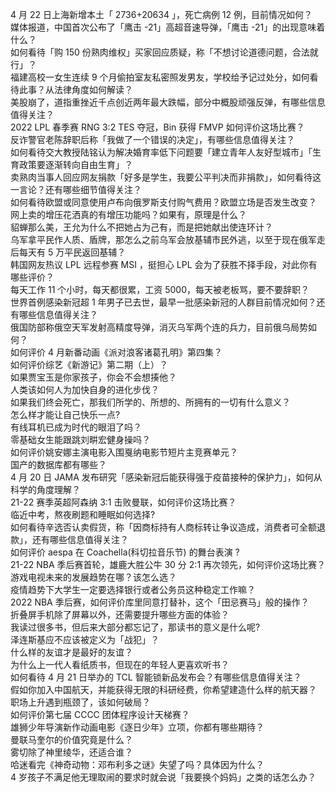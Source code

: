 4 月 22 日上海新增本土「 2736+20634 」，死亡病例 12 例，目前情况如何？  
媒体报道，中国首次公布了「鹰击 -21」高超音速导弹，「鹰击 -21」的出现意味着什么？  
如何看待「购 150 份熟肉维权」买家回应质疑，称「不想讨论道德问题，合法就行」？  
福建高校一女生连续 9 个月偷拍室友私密照发男友，学校给予记过处分，如何看待此事？从法律角度如何解读？  
美股崩了，道指重挫近千点创近两年最大跌幅，部分中概股顽强反弹，有哪些信息值得关注？  
2022 LPL 春季赛 RNG 3:2 TES 夺冠，Bin 获得 FMVP 如何评价这场比赛？  
反诈警官老陈辞职后称「我做了一个错误的决定」，有哪些信息值得关注？  
如何看待交大教授陆铭认为解决婚育率低下问题要「建立青年人友好型城市」「生育政策要逐渐转向自由生育」？  
卖熟肉当事人回应网友捐款「好多是学生，我要公平判决而非捐款」，如何看待这一言论？还有哪些细节值得关注？  
如何看待欧盟或同意使用卢布向俄罗斯支付购气费用？欧盟立场是否发生改变？  
网上卖的增压花洒真的有增压功能吗？如果有，原理是什么？  
貂蝉那么美，王允为什么不把她占为己有，而是把她献出使连环计？  
乌军拿平民作人质、盾牌，那怎么之前乌军会放基辅市民外逃，以至于现在俄军走后每天有 5 万平民返回基辅？  
韩国网友热议 LPL 远程参赛 MSI ，挺担心 LPL 会为了获胜不择手段，对此你有哪些评价？  
每天工作 11 个小时，每天都很累，工资 5000，每天被老板骂，要不要辞职？  
世界首例感染新冠超 1 年男子已去世，最早一批感染新冠的人群目前情况如何？还有哪些信息值得关注？  
俄国防部称俄空天军发射高精度导弹，消灭乌军两个连的兵力，目前俄乌局势如何？  
如何评价 4 月新番动画《派对浪客诸葛孔明》第四集？  
如何评价综艺《新游记》第二期（上）？  
如果贾宝玉是你家孩子，你会不会想揍他？  
人类该如何人为加快自身的进化步伐？  
如果我们终会死亡，那我们所学的、所想的、所拥有的一切有什么意义？  
怎么样才能让自己快乐一点?  
有线耳机已成为时代的眼泪了吗？  
零基础女生能跟跳刘畊宏健身操吗？  
如何评价姚安娜主演电影入围戛纳电影节短片主竞赛单元？  
国产的数据库都有哪些？  
4 月 20 日 JAMA 发布研究「感染新冠后能获得强于疫苗接种的保护力」，如何从科学的角度理解？  
21-22 赛季英超阿森纳 3:1 击败曼联，如何评价这场比赛？  
临近中考，熬夜刷题和睡眠如何选择?  
如何看待辛选否认卖假货，称「因商标持有人商标转让争议造成，消费者可全额退款」，还有哪些信息值得关注？  
如何评价 aespa 在 Coachella(科切拉音乐节) 的舞台表演 ?  
21-22 NBA 季后赛首轮，雄鹿大胜公牛 30 分 2:1 再次领先，如何评价这场比赛？  
游戏电视未来的发展趋势在哪？该怎么选？  
疫情趋势下大学生一定要选择银行或者公务员这种稳定工作嘛？  
2022 NBA 季后赛，如何评价库里同意打替补，这个「田忌赛马」般的操作？  
折叠屏手机除了屏幕以外，还需要提升哪些方面的体验？  
我读过很多书，但后来大部分都忘记了，那读书的意义是什么呢?  
泽连斯基应不应该被定义为「战犯」？  
什么样的友谊才是最好的友谊？  
为什么上一代人看纸质书，但现在的年轻人更喜欢听书？  
如何看待 4 月 21 日举办的 TCL 智能锁新品发布会？有哪些信息值得关注？  
假如你加入中国航天，并能获得无限的科研经费，你希望建造什么样的航天器？  
职场上升遇到瓶颈了，该如何破局？  
如何评价第七届 CCCC 团体程序设计天梯赛？  
雄狮少年导演新作动画电影《逐日少年》立项，你都有哪些期待？  
曼联马奎尔的价值究竟是什么？  
雾切除了神里绫华，还适合谁？  
哈迷看完《神奇动物：邓布利多之谜》失望了吗？具体因为什么？  
4 岁孩子不满足他无理取闹的要求时就会说「我要换个妈妈」之类的话怎么办？  
